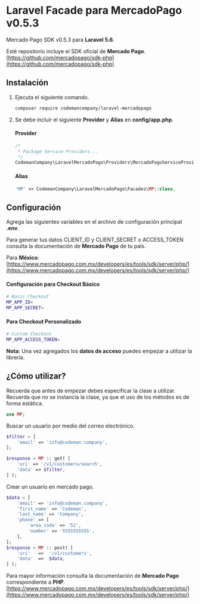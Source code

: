 # Laravel Facade para MercadoPago v0.5.3

Mercado Pago SDK v0.5.3 para **Laravel 5.6**.

Esté repositorio incluye el SDK oficial de **Mercado Pago**. [https://github.com/mercadopago/sdk-php](https://github.com/mercadopago/sdk-php)

## Instalación

1. Ejecuta el siguiente comando.

	```bash
	composer require codemancompany/laravel-mercadopago
	```

2. Se debe incluir el siguiente **Provider** y **Alias** en **config/app.php**.

	#### Provider

	```php
	/*
	 * Package Service Providers...
	 */
	CodemanCompany\LaravelMercadoPago\Providers\MercadoPagoServiceProvider::class,
	```
	
	#### Alias
	
	```php
	'MP' => CodemanCompany\LaravelMercadoPago\Facades\MP::class,
	```

## Configuración

Agrega las siguientes variables en el archivo de configuración principal **.env**.

Para generar tus datos CLIENT_ID y CLIENT_SECRET o ACCESS_TOKEN consulta la documentación de **Mercado Pago** de tu país.

Para **México**: [https://www.mercadopago.com.mx/developers/es/tools/sdk/server/php/](https://www.mercadopago.com.mx/developers/es/tools/sdk/server/php/)

#### Configuración para Checkout Básico

```bash
# Basic Checkout
MP_APP_ID=
MP_APP_SECRET=
```

#### Para Checkout Personalizado

```bash
# Custom Checkout
MP_APP_ACCESS_TOKEN=
```

**Nota:** Una vez agregados los **datos de acceso** puedes empezar a utilizar la librería.

## ¿Cómo utilizar?

Recuerda que antes de empezar debes especificar la clase a utilizar. Recuerda que no se instancia la clase, ya que el uso de los métodos es de forma estática.

```php
use MP;
```

Buscar un usuario por medio del correo electrónico.

```php
$filter = [
	'email' => 'info@codeman.company',
];

$response = MP :: get( [
	'uri' => '/v1/customers/search',
	'data' => $filter,
] );
```

Crear un usuario en mercado pago.

```php
$data = [		
	'email' => 'info@codeman.company',
	'first_name' => 'Codeman',
	'last_name' => 'Company',
	'phone' => [
		'area_code' => '52',
		'number' => '5555555555',
	],
];
$response = MP :: post( [
	'uri'	=>	'/v1/customers',
	'data'	=>	$data,
] );
```

Para mayor información consulta la documentación de **Mercado Pago** correspondiente a **PHP**. [https://www.mercadopago.com.mx/developers/es/tools/sdk/server/php/](https://www.mercadopago.com.mx/developers/es/tools/sdk/server/php/)